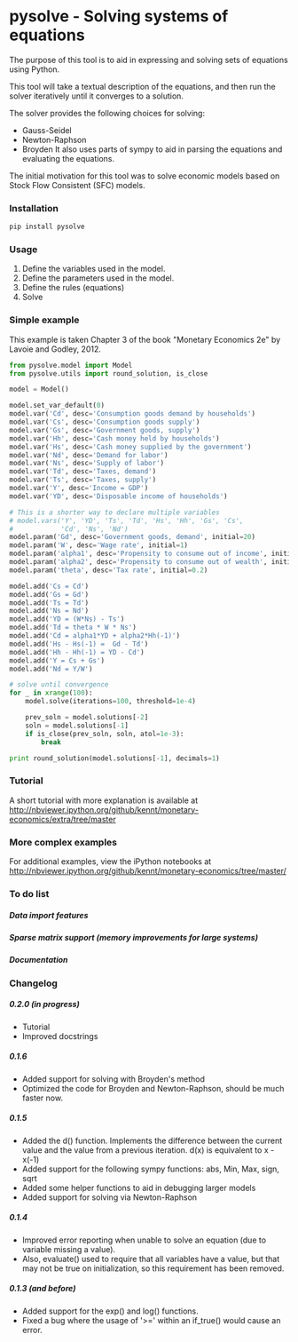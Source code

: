 # pysolve - Solving systems of equations
The purpose of this tool is to aid in expressing and solving
sets of equations using Python.

This tool will take a textual description of the equations,
and then run the solver iteratively until it converges to 
a solution.

The solver provides the following choices for solving:
* Gauss-Seidel
* Newton-Raphson
* Broyden
It also uses parts of sympy to aid in parsing the equations and
evaluating the equations.

The initial motivation for this tool was to solve economic
models based on Stock Flow Consistent (SFC) models.

### Installation

```python
pip install pysolve
```

### Usage
1. Define the variables used in the model.
2. Define the parameters used in the model.
3. Define the rules (equations)
4. Solve

### Simple example
This example is taken Chapter 3 of the book "Monetary Economics 2e" by
Lavoie and Godley, 2012.
```python
from pysolve.model import Model
from pysolve.utils import round_solution, is_close

model = Model()

model.set_var_default(0)
model.var('Cd', desc='Consumption goods demand by households')
model.var('Cs', desc='Consumption goods supply')
model.var('Gs', desc='Government goods, supply')
model.var('Hh', desc='Cash money held by households')
model.var('Hs', desc='Cash money supplied by the government')
model.var('Nd', desc='Demand for labor')
model.var('Ns', desc='Supply of labor')
model.var('Td', desc='Taxes, demand')
model.var('Ts', desc='Taxes, supply')
model.var('Y', desc='Income = GDP')
model.var('YD', desc='Disposable income of households')

# This is a shorter way to declare multiple variables
# model.vars('Y', 'YD', 'Ts', 'Td', 'Hs', 'Hh', 'Gs', 'Cs',
#            'Cd', 'Ns', 'Nd')
model.param('Gd', desc='Government goods, demand', initial=20)
model.param('W', desc='Wage rate', initial=1)
model.param('alpha1', desc='Propensity to consume out of income', initial=0.6)
model.param('alpha2', desc='Propensity to consume out of wealth', initial=0.4)
model.param('theta', desc='Tax rate', initial=0.2)

model.add('Cs = Cd')
model.add('Gs = Gd')
model.add('Ts = Td')
model.add('Ns = Nd')
model.add('YD = (W*Ns) - Ts')
model.add('Td = theta * W * Ns')
model.add('Cd = alpha1*YD + alpha2*Hh(-1)')
model.add('Hs - Hs(-1) =  Gd - Td')
model.add('Hh - Hh(-1) = YD - Cd')
model.add('Y = Cs + Gs')
model.add('Nd = Y/W')

# solve until convergence
for _ in xrange(100):
    model.solve(iterations=100, threshold=1e-4)

    prev_soln = model.solutions[-2]
    soln = model.solutions[-1]
    if is_close(prev_soln, soln, atol=1e-3):
        break

print round_solution(model.solutions[-1], decimals=1)

```

### Tutorial

A short tutorial with more explanation is available at
	http://nbviewer.ipython.org/github/kennt/monetary-economics/extra/tree/master

### More complex examples

For additional examples, view the iPython notebooks at
	http://nbviewer.ipython.org/github/kennt/monetary-economics/tree/master/

### To do list
##### Data import features
##### Sparse matrix support (memory improvements for large systems)
##### Documentation

### Changelog

##### 0.2.0 (in progress)
* Tutorial
* Improved docstrings

##### 0.1.6
* Added support for solving with Broyden's method
* Optimized the code for Broyden and Newton-Raphson, should be much faster now.

##### 0.1.5
* Added the d() function.  Implements the difference between the current value
and the value from a previous iteration.  d(x) is equivalent to x - x(-1)
* Added support for the following sympy functions: abs, Min, Max, sign, sqrt
* Added some helper functions to aid in debugging larger models
* Added support for solving via Newton-Raphson

##### 0.1.4
* Improved error reporting when unable to solve an equation (due to variable
missing a value).
* Also, evaluate() used to require that all variables have a value, but that
may not be true on initialization, so this requirement has been removed.

##### 0.1.3 (and before)
* Added support for the exp() and log() functions.
* Fixed a bug where the usage of '>=' within an if_true() would cause an error.





